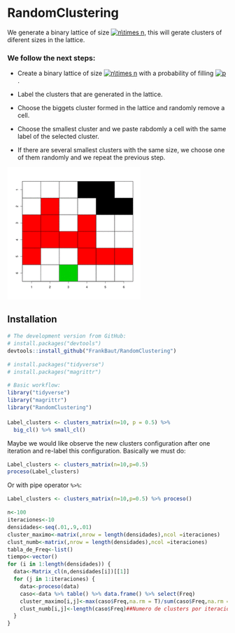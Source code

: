 # RandomClustering

We generate a binary lattice of size <a href="https://www.codecogs.com/eqnedit.php?latex=n\times&space;n" target="_blank"><img src="https://latex.codecogs.com/gif.latex?n\times&space;n" title="n\times n" /></a>, this will gerate clusters of diferent sizes in the lattice.

### We follow the next steps:
* Create a binary lattice of size <a href="https://www.codecogs.com/eqnedit.php?latex=n\times&space;n" target="_blank"><img src="https://latex.codecogs.com/gif.latex?n\times&space;n" title="n\times n" /></a> with a probability of filling <a href="https://www.codecogs.com/eqnedit.php?latex=p" target="_blank"><img src="https://latex.codecogs.com/gif.latex?p" title="p" /></a>.

* Label the clusters that are generated in the lattice.

* Choose the biggets cluster formed in the lattice and randomly remove a cell.

* Choose the smallest cluster and we paste rabdomly  a cell with the same label of the selected cluster.

* If there are several smallest clusters with the same size, we choose one of them randomly and we repeat the previous step.  


![](RandomCluster.gif)

## Installation

``` r
# The development version from GitHub:
# install.packages("devtools")
devtools::install_github("FrankBaut/RandomClustering")
```
``` r
# install.packages("tidyverse")
# install.packages("magrittr")
```

``` r
# Basic workflow:
library("tidyverse")
library("magrittr")
library("RandomClustering")

Label_clusters <- clusters_matrix(n=10, p = 0.5) %>%
  big_cl() %>% small_cl()
```
Maybe we would like observe the new clusters configuration after one iteration and re-label this configuration. Basically we must do:
``` r
Label_clusters <- clusters_matrix(n=10,p=0.5)
proceso(Label_clusters)
```
Or with pipe operator ``` %>% ```:

``` r
Label_clusters <- clusters_matrix(n=10,p=0.5) %>% proceso()
```

``` r
n<-100 
iteraciones<-10 
densidades<-seq(.01,.9,.01)
cluster_maximo<-matrix(,nrow = length(densidades),ncol =iteraciones)
clust_numb<-matrix(,nrow = length(densidades),ncol =iteraciones)
tabla_de_Freq<-list()
tiempo<-vector()
for (i in 1:length(densidades)) {
  data<-Matrix_cl(n,densidades[i])[[1]]
  for (j in 1:iteraciones) {
    data<-proceso(data)
    caso<-data %>% table() %>% data.frame() %>% select(Freq)
    cluster_maximo[i,j]<-max(caso$Freq,na.rm = T)/sum(caso$Freq,na.rm = T)#cluster Max por iteracion
    clust_numb[i,j]<-length(caso$Freq)##Numero de clusters por iteracion
  }
}
```
